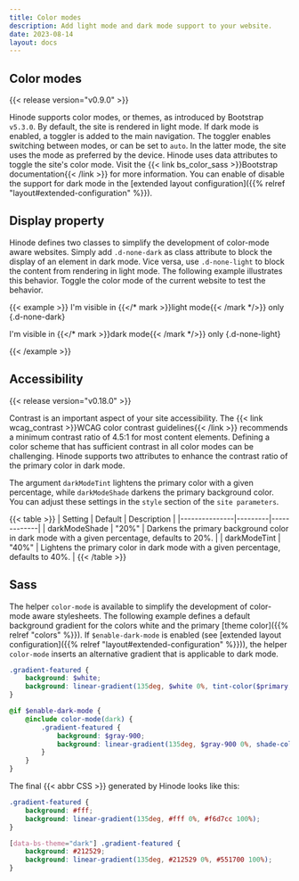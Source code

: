 ```yaml
---
title: Color modes
description: Add light mode and dark mode support to your website.
date: 2023-08-14
layout: docs
---
```


## Color modes

{{< release version="v0.9.0" >}}

Hinode supports color modes, or themes, as introduced by Bootstrap `v5.3.0`. By default, the site is rendered in light mode. If dark mode is enabled, a toggler is added to the main navigation. The toggler enables switching between modes, or can be set to `auto`. In the latter mode, the site uses the mode as preferred by the device. Hinode uses data attributes to toggle the site's color mode. Visit the {{< link bs_color_sass >}}Bootstrap documentation{{< /link >}} for more information. You can enable of disable the support for dark mode in the [extended layout configuration]({{% relref "layout#extended-configuration" %}}).

## Display property

Hinode defines two classes to simplify the development of color-mode aware websites. Simply add `.d-none-dark` as class attribute to block the display of an element in dark mode. Vice versa, use `.d-none-light` to block the content from rendering in light mode. The following example illustrates this behavior. Toggle the color mode of the current website to test the behavior.

<!-- markdownlint-disable MD037 -->
{{< example >}}
I'm visible in {{</* mark >}}light mode{{< /mark */>}} only
{.d-none-dark}

I'm visible in {{</* mark >}}dark mode{{< /mark */>}} only
{.d-none-light}

{{< /example >}}
<!-- markdownlint-enable MD037 -->

## Accessibility

{{< release version="v0.18.0" >}}

Contrast is an important aspect of your site accessibility. The {{< link wcag_contrast >}}WCAG color contrast guidelines{{< /link >}} recommends a minimum contrast ratio of 4.5:1 for most content elements. Defining a color scheme that has sufficient contrast in all color modes can be challenging. Hinode supports two attributes to enhance the contrast ratio of the primary color in dark mode.

The argument `darkModeTint` lightens the primary color with a given percentage, while `darkModeShade` darkens the primary background color. You can adjust these settings in the `style` section of the `site parameters`.

{{< table >}}
| Setting       | Default | Description |
|---------------|---------|-------------|
| darkModeShade | "20%"   | Darkens the primary background color in dark mode with a given percentage, defaults to 20%. |
| darkModeTint  | "40%"   | Lightens the primary color in dark mode with a given percentage, defaults to 40%. |
{{< /table >}}

## Sass

The helper `color-mode` is available to simplify the development of color-mode aware stylesheets. The following example defines a default background gradient for the colors white and the primary [theme color]({{% relref "colors" %}}). If `$enable-dark-mode` is enabled (see [extended layout configuration]({{% relref "layout#extended-configuration" %}})), the helper `color-mode` inserts an alternative gradient that is applicable to dark mode.

```scss
.gradient-featured {
    background: $white;
    background: linear-gradient(135deg, $white 0%, tint-color($primary, 80%) 100%);
}

@if $enable-dark-mode {
    @include color-mode(dark) {
        .gradient-featured {
            background: $gray-900;
            background: linear-gradient(135deg, $gray-900 0%, shade-color($primary, 60%) 100%);
        }
    }
}
```

The final {{< abbr CSS >}} generated by Hinode looks like this:

```css
.gradient-featured {
    background: #fff;
    background: linear-gradient(135deg, #fff 0%, #f6d7cc 100%);
}

[data-bs-theme="dark"] .gradient-featured {
    background: #212529;
    background: linear-gradient(135deg, #212529 0%, #551700 100%);
}
```
